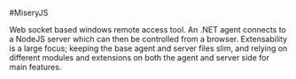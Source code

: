 #MiseryJS

Web socket based windows remote access tool.  An .NET agent connects to a NodeJS server which can then be controlled from a browser.  Extensability is a large focus; keeping the base agent and server files slim, and relying on different modules and extensions on both the agent and server side for main features.
